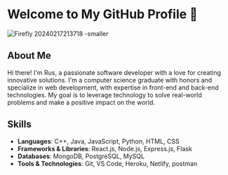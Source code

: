 <!-- ### Hi there 👋 -->

<!-- 
<a href="https://github.com/koparion/github-readme-stats">
<img align="center" src="https://github-readme-stats.vercel.app/api?username=koparion&theme=vue-dark&show_icons=true" />
</a>
<a href="https://github.com/koparion/top-langs">
<img align="center" src="https://github-readme-stats.vercel.app/api/top-langs?username=koparion&theme=vue-dark&show_icons=true" />
</a>
<a href="https://github.com/koparion/convoychat">
<img align="center" src="https://github-readme-stats.vercel.app/api/pin/?username=koparion&repo=Backend-Capstone-Raters" />
</a>
-->

<!--
**koparion/koparion** is a ✨ _special_ ✨ repository because its `README.md` (this file) appears on your GitHub profile.

Here are some ideas to get you started:

- 🔭 I’m currently working on ...
- 🌱 I’m currently learning ...
- 👯 I’m looking to collaborate on ...
- 🤔 I’m looking for help with ...
- 💬 Ask me about ...
- 📫 How to reach me: ...
- 😄 Pronouns: ...
- ⚡ Fun fact: ...
-->

# Welcome to My GitHub Profile 👋
![Firefly 20240217213718 -smaller](https://github.com/koparion/koparion/assets/81392804/b43bc73c-325e-4123-9b31-fe4d3dd04125)
## About Me

Hi there! I'm Rus, a passionate software developer with a love for creating innovative solutions. I'm a computer science graduate with honors and specialize in web development, with expertise in front-end and back-end technologies. My goal is to leverage technology to solve real-world problems and make a positive impact on the world.

## Skills

- **Languages**: C++, Java, JavaScript, Python, HTML, CSS
- **Frameworks & Libraries**: React.js, Node.js, Express.js, Flask
- **Databases**: MongoDB, PostgreSQL, MySQL
- **Tools & Technologies**: Git, VS Code, Heroku, Netlify, postman
<!--
## Projects

Here are some of the projects I've been working on:

- [Project 1](link): Short description of the project
- [Project 2](link): Short description of the project
- [Project 3](link): Short description of the project

## Open Source Contributions

I'm passionate about contributing to open-source projects. Here are some of the projects I've contributed to:

- [Project 1](link): Description of contribution
- [Project 2](link): Description of contribution
- [Project 3](link): Description of contribution

## Contact Me

Feel free to reach out to me via email at [your@email.com] or connect with me on [LinkedIn](link)!
-->
